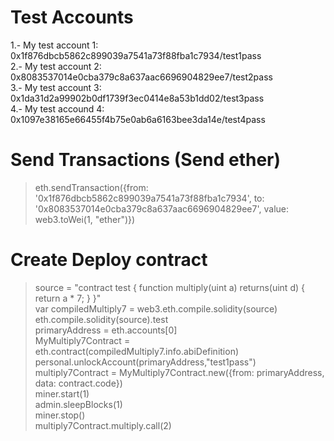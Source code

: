 # Test Accounts
1.- My test account 1: 0x1f876dbcb5862c899039a7541a73f88fba1c7934/test1pass<br />
2.- My test account 2: 0x8083537014e0cba379c8a637aac6696904829ee7/test2pass<br />
3.- My test account 3: 0x1da31d2a99902b0df1739f3ec0414e8a53b1dd02/test3pass<br />
4.- My test accound 4: 0x1097e38165e66455f4b75e0ab6a6163bee3da14e/test4pass<br />


# Send Transactions (Send ether)
> eth.sendTransaction({from: '0x1f876dbcb5862c899039a7541a73f88fba1c7934', to: '0x8083537014e0cba379c8a637aac6696904829ee7', value: web3.toWei(1, "ether")})<br />

# Create Deploy contract
> source = "contract test { function multiply(uint a) returns(uint d) { return a * 7; } }"<br />
> var compiledMultiply7 = web3.eth.compile.solidity(source)<br />
> eth.compile.solidity(source).test <br />
> primaryAddress = eth.accounts[0] <br />
> MyMultiply7Contract = eth.contract(compiledMultiply7.info.abiDefinition)<br />
> personal.unlockAccount(primaryAddress,"test1pass")<br />
> multiply7Contract = MyMultiply7Contract.new({from: primaryAddress, data: contract.code})<br />
> miner.start(1)<br />
> admin.sleepBlocks(1)<br />
> miner.stop()<br />
> multiply7Contract.multiply.call(2)<br />